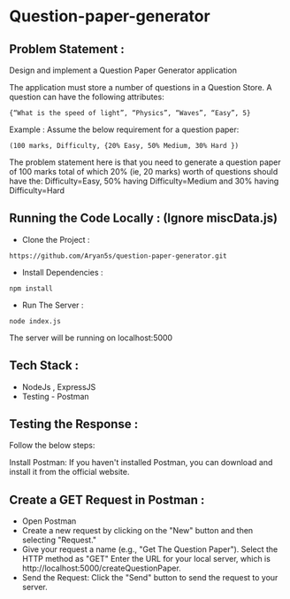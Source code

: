 # Question-paper-generator
## Problem Statement :
Design and implement a Question Paper Generator application

The application must store a number of questions in a Question Store. A question can have the following attributes:
```
{“What is the speed of light”, “Physics”, “Waves”, “Easy”, 5}
```
Example : 
Assume the below requirement for a question paper:
```
(100 marks, Difficulty, {20% Easy, 50% Medium, 30% Hard })
```
The problem statement here is that you need to generate a question paper of 100 marks total of which 20% (ie, 20 marks) worth of questions should have the: Difficulty=Easy, 50% having Difficulty=Medium and 30% having Difficulty=Hard

## Running the Code Locally : (Ignore miscData.js)
- Clone the Project :
```
https://github.com/Aryan5s/question-paper-generator.git
```
- Install Dependencies :
```
npm install
```
- Run The Server :
```
node index.js
```
The server will be running on localhost:5000
## Tech Stack : 
- NodeJs , ExpressJS
- Testing - Postman

## Testing the Response :
Follow the below steps:

Install Postman: If you haven't installed Postman, you can download and install it from the official website.

## Create a GET Request in Postman :
- Open Postman
- Create a new request by clicking on the "New" button and then selecting "Request."
- Give your request a name (e.g., "Get The Question Paper"). Select the HTTP method as "GET" Enter the URL for your local server, which is http://localhost:5000/createQuestionPaper.
- Send the Request: Click the "Send" button to send the request to your server.
